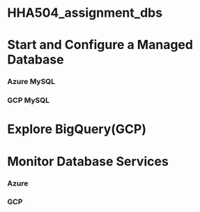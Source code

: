 # HHA504_assignment_dbs

# Start and Configure a Managed Database
### Azure MySQL

### GCP MySQL

# Explore BigQuery(GCP)

# Monitor Database Services
### Azure

### GCP
